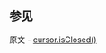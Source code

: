 ## 参见

原文 - [cursor.isClosed()]( https://docs.mongodb.com/manual/reference/method/cursor.isClosed/ )

